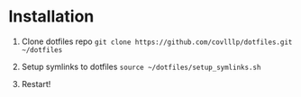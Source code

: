 # Installation

1. Clone dotfiles repo `git clone https://github.com/covlllp/dotfiles.git ~/dotfiles`

2. Setup symlinks to dotfiles `source ~/dotfiles/setup_symlinks.sh`

3. Restart!
